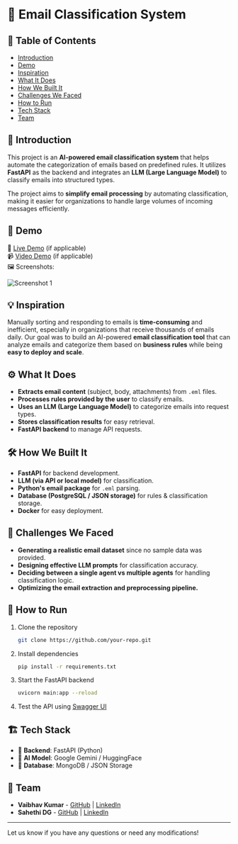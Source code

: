 # 🚀 Email Classification System

## 📌 Table of Contents
- [Introduction](#introduction)
- [Demo](#demo)
- [Inspiration](#inspiration)
- [What It Does](#what-it-does)
- [How We Built It](#how-we-built-it)
- [Challenges We Faced](#challenges-we-faced)
- [How to Run](#how-to-run)
- [Tech Stack](#tech-stack)
- [Team](#team)


## 🎯 Introduction
This project is an **AI-powered email classification system** that helps automate the categorization of emails based on predefined rules. It utilizes **FastAPI** as the backend and integrates an **LLM (Large Language Model)** to classify emails into structured types.

The project aims to **simplify email processing** by automating classification, making it easier for organizations to handle large volumes of incoming messages efficiently.

## 🎥 Demo
🔗 [Live Demo](#) (if applicable)  
📹 [Video Demo](#) (if applicable)  
🖼️ Screenshots:

![Screenshot 1](#)

## 💡 Inspiration
Manually sorting and responding to emails is **time-consuming** and inefficient, especially in organizations that receive thousands of emails daily. Our goal was to build an AI-powered **email classification tool** that can analyze emails and categorize them based on **business rules** while being **easy to deploy and scale**.

## ⚙️ What It Does
- **Extracts email content** (subject, body, attachments) from `.eml` files.
- **Processes rules provided by the user** to classify emails.
- **Uses an LLM (Large Language Model)** to categorize emails into request types.
- **Stores classification results** for easy retrieval.
- **FastAPI backend** to manage API requests.

## 🛠️ How We Built It
- **FastAPI** for backend development.
- **LLM (via API or local model)** for classification.
- **Python's email package** for `.eml` parsing.
- **Database (PostgreSQL / JSON storage)** for rules & classification storage.
- **Docker** for easy deployment.

## 🚧 Challenges We Faced
- **Generating a realistic email dataset** since no sample data was provided.
- **Designing effective LLM prompts** for classification accuracy.
- **Deciding between a single agent vs multiple agents** for handling classification logic.
- **Optimizing the email extraction and preprocessing pipeline.**

## 🏃 How to Run
1. Clone the repository  
   ```sh
   git clone https://github.com/your-repo.git
   ```
2. Install dependencies  
   ```sh
   pip install -r requirements.txt
   ```
3. Start the FastAPI backend  
   ```sh
   uvicorn main:app --reload
   ```
4. Test the API using [Swagger UI](http://127.0.0.1:8000/docs)

## 🏗️ Tech Stack
- 🔹 **Backend**: FastAPI (Python)
- 🔹 **AI Model**: Google Gemini / HuggingFace
- 🔹 **Database**: MongoDB / JSON Storage

## 👥 Team
- **Vaibhav Kumar** - [GitHub](#) | [LinkedIn](#)
- **Sahethi DG** - [GitHub](#) | [LinkedIn](#)

---

Let us know if you have any questions or need any modifications!

